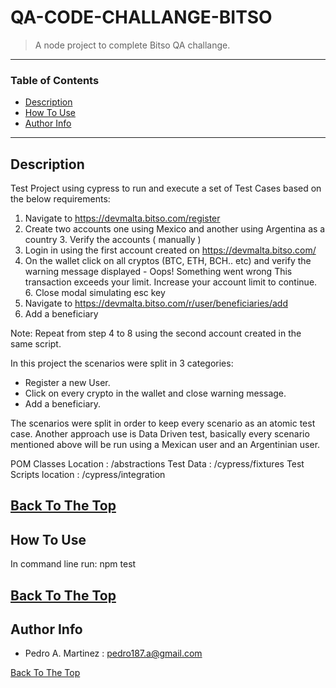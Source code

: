 # QA-CODE-CHALLANGE-BITSO

> A node project to complete Bitso QA challange.

---

### Table of Contents

- [Description](#description)
- [How To Use](#how-to-use)
- [Author Info](#author-info)

---

## Description
Test Project using cypress to run and execute a set of Test Cases based on the below requirements:

1. Navigate to https://devmalta.bitso.com/register
2. Create two accounts one using Mexico and another using Argentina as a country 3. Verify the accounts ( manually )
4. Login in using the first account created on https://devmalta.bitso.com/
5. On the wallet click on all cryptos (BTC, ETH, BCH.. etc) and verify the warning
message displayed - Oops! Something went wrong
This transaction exceeds your limit. Increase your account limit to continue. 6. Close modal simulating esc key
7. Navigate to https://devmalta.bitso.com/r/user/beneficiaries/add
8. Add a beneficiary

Note: Repeat from step 4 to 8 using the second account created in the same script.

In this project the scenarios were split in 3 categories: 
- Register a new User.
- Click on every crypto in the wallet and close warning message.
- Add a beneficiary.

The scenarios were split in order to keep every scenario as an atomic test case. 
Another approach use is Data Driven test, basically every scenario mentioned above will be run using a Mexican user and an Argentinian user.

POM Classes Location : /abstractions
Test Data : /cypress/fixtures
Test Scripts location : /cypress/integration
 
 [Back To The Top](#QA-CODE-CHALLANGE-BITSO)
---

## How To Use
In command line run: npm test

[Back To The Top](#QA-CODE-CHALLANGE-BITSO)
---

## Author Info
- Pedro A. Martinez : pedro187.a@gmail.com

[Back To The Top](#QA-CODE-CHALLANGE-BITSO)

